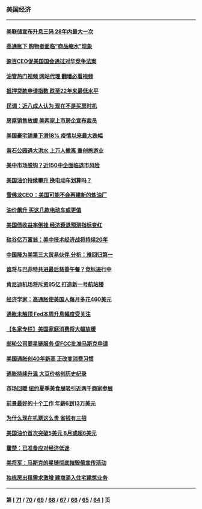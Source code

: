 ### 美国经济
---
#### [美联储宣布升息三码 28年内最大一次](../../pages/ncid1078158/n13760351.md?06160845) 
#### [高通胀下 购物者面临“商品缩水”现象](../../pages/ncid1078158/n13759815.md?06160845) 
#### [逾百CEO促美国国会通过对华竞争法案](../../pages/ncid1078158/n13760158.md?06160845) 
#### [油管热门视频 网站代理 翻墙必看视频](http://209.222.30.114:81/youtube.html?06160845)
#### [抵押贷款申请指数 跌至22年来最低水平](../../pages/ncid1078158/n13760003.md?06160845) 
#### [民调：近八成人认为 现在不是买房时机](../../pages/ncid1078158/n13759972.md?06160845) 
#### [房屋销售放缓 美两家上市房企宣布裁员](../../pages/ncid1078158/n13759740.md?06160845) 
#### [美国豪宅销量下滑18% 疫情以来最大跌幅](../../pages/ncid1078158/n13759848.md?06160845) 
#### [黄石公园遇大洪水 上万人撤离 重创旅游业](../../pages/ncid1078158/n13759794.md?06160845) 
#### [美中市场脱钩？近150中企面临退市风险](../../pages/ncid1078158/n13759737.md?06160845) 
#### [美国油价持续攀升 换电动车划算吗？](../../pages/ncid1078158/n13759630.md?06160845) 
#### [雪佛龙CEO：美国可能不会再建新的炼油厂](../../pages/ncid1078158/n13759710.md?06160845) 
#### [油价飙升 买这几款电动车或更值](../../pages/ncid1078158/n13759382.md?06160845) 
#### [美国债收益率倒挂 经济衰退预测指标变红](../../pages/ncid1078158/n13759633.md?06160845) 
#### [硅谷亿万富翁：美中技术经济战将持续20年](../../pages/ncid1078158/n13759522.md?06160845) 
#### [中国降为美第三大贸易伙伴 分析：难回归第一](../../pages/ncid1078158/n13759515.md?06160845) 
#### [谁将与巴菲特共进最后慈善午餐？竞标进行中](../../pages/ncid1078158/n13759401.md?06160845) 
#### [肯尼迪机场将斥资95亿 打造新一号航站楼](../../pages/ncid1078158/n13759094.md?06160845) 
#### [经济学家：高通胀使美国人每月多花460美元](../../pages/ncid1078158/n13758981.md?06160845) 
#### [通胀未触顶 Fed本周升息幅度受关注](../../pages/ncid1078158/n13758924.md?06160845) 
#### [【名家专栏】美国家庭消费将大幅放缓](../../pages/ncid1078158/n13758718.md?06160845) 
#### [邮轮公司要星链服务 促FCC批准马斯克申请](../../pages/ncid1078158/n13758794.md?06160845) 
#### [美国通胀创40年新高 正改变消费习惯](../../pages/ncid1078158/n13758901.md?06160845) 
#### [通胀持续升温 大豆价格创历史纪录](../../pages/ncid1078158/n13758792.md?06160845) 
#### [市场回暖 纽约夏季美食展吸引近两千商家参展](../../pages/ncid1078158/n13758371.md?06160845) 
#### [前景最好的十个工作 年薪6到13万美元](../../pages/ncid1078158/n13756850.md?06160845) 
#### [为什么现在机票这么贵 省钱有三招](../../pages/ncid1078158/n13755441.md?06160845) 
#### [美国油价首次突破5美元 8月或超6美元](../../pages/ncid1078158/n13757282.md?06160845) 
#### [霍楚：已准备应对经济低迷](../../pages/ncid1078158/n13757023.md?06160845) 
#### [美将军：马斯克的星链彻底摧毁俄宣传活动](../../pages/ncid1078158/n13756893.md?06160845) 
#### [独栋房出租需求激增 建商涌入住宅建筑业务](../../pages/ncid1078158/n13756830.md?06160845) 

---
#### 第 [ [71](./71.md?06160845) / [70](./70.md?06160845) / [69](./69.md?06160845) / [68](./68.md?06160845) / [67](./67.md?06160845) / [66](./66.md?06160845) / [65](./65.md?06160845) / [64](./64.md?06160845) ] 页
